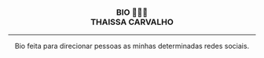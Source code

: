 <h3 align="center">BIO 👩🏾‍💻
<br> THAISSA CARVALHO </h3>
<hr>

<p align="center"> Bio feita para direcionar pessoas as minhas determinadas redes sociais.</p>